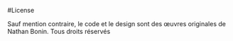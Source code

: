 #License

Sauf mention contraire, le code et le design sont des œuvres originales de Nathan Bonin. Tous droits réservés